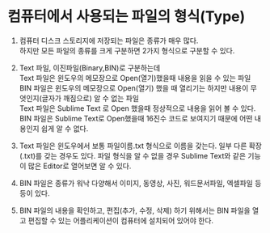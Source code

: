 # 컴퓨터에서 사용되는 파일의 형식(Type)
1. 컴퓨터 디스크 스토리지에 저장되는 파일은 종류가 매우 많다.  
하지만 모든 파일의 종류를 크게 구분하면 2가지 형식으로 구분할 수 있다.

2. Text 파일, 이진파일(Binary,BIN)로 구분하는데  
Text 파일은 윈도우의 메모장으로 Open(열기)했을때 내용을 읽을 수 있는 파일  
BIN 파일은 윈도우의 메모장으로 Open(열기) 했을 때 열리기는 하지만 내용이 무엇인지(글자가 깨짐으로) 알 수 없는 파일  
Text 파일은 Sublime Text 로 Open 했을때 정상적으로 내용을 읽어 볼 수 있다.  
BIN 파일은 Sublime Text로 Open했을때 16진수 코드로 보여지기 때문에 어떤 내용인지 쉽게 알 수 없다.

3. Text 파일은 윈도우에서 보통 파일이름.txt 형식으로 이름을 갖는다. 일부 다른 확장(.txt)를 갖는 경우도 있다. 파일 형식을 알 수 없을 경우 Sublime Text와 같은 기능이 많은 Editor로 열어보면 알 수 있다.

4. BIN 파일은 종류가 워낙 다양해서 이미지, 동영상, 사진, 워드문서파일, 엑셀파일 등등이 있다.

5. BIN 파일의 내용을 확인하고, 편집(추가, 수정, 삭제) 하기 위해서는 BIN 파일을 열고 편집할 수 있는 어플리케이션이 컴퓨터에 설치되어 있어야 한다.